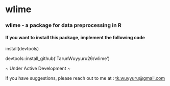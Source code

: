 # wlime
 
 ### wlime - a package for data preprocessing in R
 
 #### If you want to install this package, implement the following code ###
 
 install(devtools)
 
 devtools::install_github('TarunWuyyuru26/wlime')
 
~ Under Active Development ~

If you have suggestions, please reach out to me at : tk.wuyyuru@gmail.com

